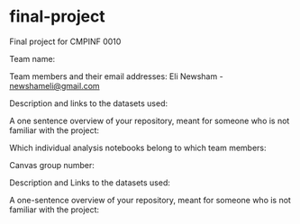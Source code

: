 # final-project
Final project for CMPINF 0010 

Team name:


Team members and their email addresses:
</b>Eli Newsham - newshameli@gmail.com


Description and links to the datasets used:



A one sentence overview of your repository, meant for someone who is not familiar with the project:


Which individual analysis notebooks belong to which team members:


Canvas group number: 


Description and Links to the datasets used:


A one-sentence overview of your repository, meant for someone who is not familiar with the project:

